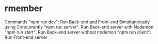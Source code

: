 # rmember
Commands
"npm run dev": Run Back-end and Front-end Simultaneously using Concurrently 
"npm run server": Run Back-end server with Nodemon
"npm run start": Run Back-end server without nodemon
"npm run client": Run Front-end server 
